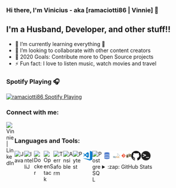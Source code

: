 ### Hi there, I'm Vinicius - aka [ramaciotti86 | Vinnie] 👋

## I'm a Husband, Developer, and other stuff!!

- 🌱 I’m currently learning everything 🤣
- 👯 I’m looking to collaborate with other content creators
- 🥅 2020 Goals: Contribute more to Open Source projects
- ⚡ Fun fact: I love to listen music, watch movies and travel

### Spotify Playing 🎧

[<img src="https://now-playing-ramaciotti86.vercel.app/api/spotify-playing" alt="ramaciotti86 Spotify Playing" width="350" />](https://open.spotify.com/user/mmuiufe2p081waqkcny87e6oy)

### Connect with me:

[<img align="left" alt="Vinnie | LinkedIn" width="22px" src="https://cdn.jsdelivr.net/npm/simple-icons@v3/icons/linkedin.svg" />][linkedin]

<br />

### Languages and Tools:

<img align="left" alt="Java" width="26px" src="https://cdn.iconscout.com/icon/free/png-512/java-43-569305.png" />
<img align="left" alt="IntelliJ" width="26px" src="https://upload.wikimedia.org/wikipedia/commons/thumb/d/d5/IntelliJ_IDEA_Logo.svg/1024px-IntelliJ_IDEA_Logo.svg.png" />
<img align="left" alt="Docker" width="26px" src="https://encrypted-tbn0.gstatic.com/images?q=tbn%3AANd9GcT_GPcHwOtEAhOjlLpQvsLhNGikDL5Z7zePVg&usqp=CAU" />
<img align="left" alt="OpenStack" width="26px" src="https://cdn.iconscout.com/icon/free/png-512/openstack-4-569296.png" />
<img align="left" alt="Terraform" width="26px" src="https://encrypted-tbn0.gstatic.com/images?q=tbn%3AANd9GcQLnmIxKm4OxDtMON5769IrARo_IJoWSDotCA&usqp=CAU" />
<img align="left" alt="Ansible" width="26px" src="https://encrypted-tbn0.gstatic.com/images?q=tbn%3AANd9GcS_Acc4FQZKGencSDNv2z3BZX0iIU6J4wColQ&usqp=CAU" />
<img align="left" alt="Pytest" width="26px" src="https://encrypted-tbn0.gstatic.com/images?q=tbn%3AANd9GcQIRN1DQvwq4hLIF4A5ryKfS1BASau1tAgl2A&usqp=CAU" />
<img align="left" alt="Visual Studio Code" width="26px" src="https://raw.githubusercontent.com/github/explore/80688e429a7d4ef2fca1e82350fe8e3517d3494d/topics/visual-studio-code/visual-studio-code.png" />
<img align="left" alt="PostgreSQL" width="26px" src="https://encrypted-tbn0.gstatic.com/images?q=tbn%3AANd9GcSIEy4UK6dcyJ-MPJnmvb6Ydf_M5Es3LV3R4g&usqp=CAU" />
<img align="left" alt="SQL" width="26px" src="https://raw.githubusercontent.com/github/explore/80688e429a7d4ef2fca1e82350fe8e3517d3494d/topics/sql/sql.png" />
<img align="left" alt="MySQL" width="26px" src="https://raw.githubusercontent.com/github/explore/80688e429a7d4ef2fca1e82350fe8e3517d3494d/topics/mysql/mysql.png" />
<img align="left" alt="Git" width="26px" src="https://raw.githubusercontent.com/github/explore/80688e429a7d4ef2fca1e82350fe8e3517d3494d/topics/git/git.png" />
<img align="left" alt="GitHub" width="26px" src="https://raw.githubusercontent.com/github/explore/78df643247d429f6cc873026c0622819ad797942/topics/github/github.png" />
<img align="left" alt="Terminal" width="26px" src="https://raw.githubusercontent.com/github/explore/80688e429a7d4ef2fca1e82350fe8e3517d3494d/topics/terminal/terminal.png" />

<br />
<br />

</details>

<details>
  <summary>:zap: GitHub Stats</summary>

  <img align="left" alt="ramaciotti86's GitHub Stats" src="https://github-readme-stats.codestackr.vercel.app/api?username=ramaciotti86&show_icons=true&hide_border=true" />

</details>

[linkedin]: https://www.linkedin.com/in/vin%C3%ADcius-ramaciotti-914617b4/
